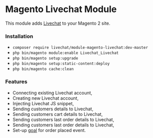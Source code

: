 # Magento Livechat Module

This module adds [Livechat](https://www.livechatinc.com/) to your Magento 2 site.

### Installation

* `composer require livechat/module-magento-livechat:dev-master`
* `php bin/magento module:enable Livechat_Livechat`
* `php bin/magento setup:upgrade`
* `php bin/magento setup:static-content:deploy`
* `php bin/magento cache:clean`

### Features

* Connecting existing Livechat account,
* Creating new Livechat account,
* Injecting Livechat JS snippet,
* Sending customers details to Livechat,
* Sending customers cart details to Livechat,
* Sending customers last order details to Livechat,
* Sending customers last order details to Livechat,
* Set-up [goal](https://www.livechatinc.com/kb/goals-set-up-and-use/) for order placed event.
